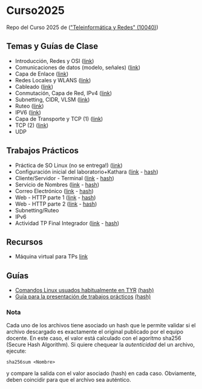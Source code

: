 # Curso2025
Repo del Curso 2025 de (["Teleinformática y Redes" (10040)](https://www.labredes.unlu.edu.ar/tyr))

## Temas y Guías de Clase
- Introducción, Redes y OSI ([link](https://docs.google.com/document/d/1JTXoxQQIbccuMicpzUNkylcVEy3xj1pCEucjwkATRYM/edit?tab=t.0))
- Comunicaciones de datos (modelo, señales) ([link](https://docs.google.com/document/d/1H4nvITuYq_7kDkaN-OMud9MJN63KVj43pfrmGMGLoso/edit?usp=sharing))
- Capa de Enlace ([link](https://docs.google.com/document/d/1wh3yXrUibZrZb69CBCdutLYikuKL7k-EUKejNZ0FxMM/edit?tab=t.0))
- Redes Locales y WLANS ([link](https://docs.google.com/document/d/128DXmhsgXLKHZaj98z5x_HmcTCdE5pTh_w3Eg4dnD5E/edit?tab=t.0))
- Cableado ([link](https://docs.google.com/document/d/1lRU2sXzr-keA2Dgo4wukwWayurHaF1FNzkDas_uPBgs/edit?tab=t.0))
- Conmutación, Capa de Red, IPv4 ([link](https://docs.google.com/document/d/1HcTTJ1E4vFzI9bIbhyvqTIeb9zbvNzUIE6uymKKcy4M/edit?tab=t.0))
- Subnetting, CIDR, VLSM ([link](https://docs.google.com/document/d/1q0svbLuzm5Xtdgc1E_Q8R5PvzjHJZ2PZekymznf5JgE/edit?usp=sharing))
- Ruteo ([link](https://docs.google.com/document/d/1Uspx5ZMHgky6LkrTnj-zVsAomphtsavgEo1fHwWbfsU/edit?tab=t.0))
- IPV6 ([link](https://docs.google.com/document/d/1NxSwqdYTot_ghuLFEnGiG3TP_ilycoAndo3M-Gkl9RM/edit?tab=t.0))
- Capa de Transporte y TCP (1) ([link](https://docs.google.com/document/d/1uxsxMrftBXlNxLNTDiT5KcrKai9AlJjIlTmpV3IwUzM/edit?tab=t.0))
- TCP (2) ([link]())
- UDP

## Trabajos Prácticos
- Práctica de SO Linux (no se entrega!) ([link](https://github.com/redesunlu/tyr-trabajos-practicos/blob/main/pdf/tpl-adicional.pdf?raw=true))
- Configuración inicial del laboratorio+Kathara ([link](https://github.com/redesunlu/tyr-trabajos-practicos/blob/main/pdf/tpl1-configuracion-inicial.pdf?raw=true) - [hash](https://github.com/redesunlu/tyr-trabajos-practicos/blob/main/pdf/tpl1-configuracion-inicial.pdf.sha256?raw=true))
- Cliente/Servidor - Terminal ([link](https://github.com/redesunlu/tyr-trabajos-practicos/blob/main/pdf/tpl2-telnet.pdf?raw=true) - [hash](https://github.com/redesunlu/tyr-trabajos-practicos/blob/main/pdf/tpl2-telnet.pdf.sha256?raw=true))
- Servicio de Nombres ([link](https://github.com/redesunlu/tyr-trabajos-practicos/blob/main/pdf/tpl3-dns.pdf?raw=true) - [hash](https://github.com/redesunlu/tyr-trabajos-practicos/blob/main/pdf/tpl3-dns.pdf.sha256?raw=true))
- Correo Electrónico ([link](https://github.com/redesunlu/tyr-trabajos-practicos/blob/main/pdf/tpl4-correo-electronico.pdf?raw=true) - [hash](https://github.com/redesunlu/tyr-trabajos-practicos/blob/main/pdf/tpl4-correo-electronico.pdf.sha256?raw=true))
- Web - HTTP parte 1 ([link](https://github.com/redesunlu/tyr-trabajos-practicos/blob/main/pdf/tpl5-http.pdf?raw=true) - [hash](https://github.com/redesunlu/tyr-trabajos-practicos/blob/main/pdf/tpl5-http.pdf.sha256?raw=true))
- Web - HTTP parte 2 ([link](https://github.com/redesunlu/tyr-trabajos-practicos/blob/main/pdf/tpl6-http-parte2.pdf?raw=true) - [hash](https://github.com/redesunlu/tyr-trabajos-practicos/blob/main/pdf/tpl6-http-parte2.pdf.sha256?raw=true))
- Subnetting/Ruteo
- IPv6
- Actividad TP Final Integrador ([link](https://github.com/redesunlu/tyr-trabajos-practicos/blob/main/pdf/tp-final-2025.pdf?raw=true) - [hash](https://github.com/redesunlu/tyr-trabajos-practicos/blob/main/pdf/tp-final-2025.pdf.sha256?raw=true))

## Recursos
- Máquina virtual para TPs [link](https://drive.google.com/file/d/1Up-LcjwPVvvoIIGCFIgXoVQvhyFzhz8t)

## Guías
- [Comandos Linux usuados habitualmente en TYR](https://github.com/redesunlu/tyr-trabajos-practicos/blob/main/pdf/cheatsheet.pdf?raw=true) [(hash)](https://github.com/redesunlu/tyr-trabajos-practicos/blob/main/pdf/cheatsheet.pdf.sha256?raw=true)
- [Guía para la presentación de trabajos prácticos](https://github.com/redesunlu/tyr-trabajos-practicos/blob/main/pdf/guiadeestilo_TPs.pdf?raw=true) [(hash)](https://github.com/redesunlu/tyr-trabajos-practicos/blob/main/pdf/guiadeestilo_TPs.pdf.sha256?raw=true)

### Nota
Cada uno de los archivos tiene asociado un hash que le permite validar si el archivo descargado es exactamente el original publicado por el equipo docente. En este caso, el valor está calculado con el agoritmo sha256 (Secure Hash Algorithm). Si quiere chequear la *autenticidad* del un archivo, ejecute:
```
sha256sum <Nombre>
```
y compare la salida con el valor asociado (hash) en cada caso. Obviamente, deben coincidir para que el archivo sea auténtico. 






